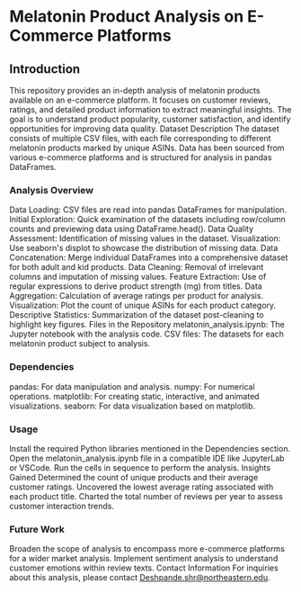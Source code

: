 # Melatonin Product Analysis on E-Commerce Platforms


## Introduction
This repository provides an in-depth analysis of melatonin products available on an e-commerce platform.
It focuses on customer reviews, ratings, and detailed product information to extract meaningful insights.
The goal is to understand product popularity, customer satisfaction, and identify opportunities for improving data quality.
Dataset Description
The dataset consists of multiple CSV files, with each file corresponding to different melatonin products marked by unique ASINs.
Data has been sourced from various e-commerce platforms and is structured for analysis in pandas DataFrames.



### Analysis Overview
Data Loading: CSV files are read into pandas DataFrames for manipulation.
Initial Exploration: Quick examination of the datasets including row/column counts and previewing data using DataFrame.head().
Data Quality Assessment: Identification of missing values in the dataset.
Visualization: Use seaborn's displot to showcase the distribution of missing data.
Data Concatenation: Merge individual DataFrames into a comprehensive dataset for both adult and kid products.
Data Cleaning: Removal of irrelevant columns and imputation of missing values.
Feature Extraction: Use of regular expressions to derive product strength (mg) from titles.
Data Aggregation: Calculation of average ratings per product for analysis.
Visualization: Plot the count of unique ASINs for each product category.
Descriptive Statistics: Summarization of the dataset post-cleaning to highlight key figures.
Files in the Repository
melatonin_analysis.ipynb: The Jupyter notebook with the analysis code.
CSV files: The datasets for each melatonin product subject to analysis.


### Dependencies
pandas: For data manipulation and analysis.
numpy: For numerical operations.
matplotlib: For creating static, interactive, and animated visualizations.
seaborn: For data visualization based on matplotlib.



### Usage
Install the required Python libraries mentioned in the Dependencies section.
Open the melatonin_analysis.ipynb file in a compatible IDE like JupyterLab or VSCode.
Run the cells in sequence to perform the analysis.
Insights Gained
Determined the count of unique products and their average customer ratings.
Uncovered the lowest average rating associated with each product title.
Charted the total number of reviews per year to assess customer interaction trends.
### Future Work
Broaden the scope of analysis to encompass more e-commerce platforms for a wider market analysis.
Implement sentiment analysis to understand customer emotions within review texts.
Contact Information
For inquiries about this analysis, please contact Deshpande.shr@northeastern.edu.
